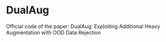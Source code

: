 # DualAug
Official code of the paper: DualAug: Exploiting Additional Heavy Augmentation with OOD Data Rejection
